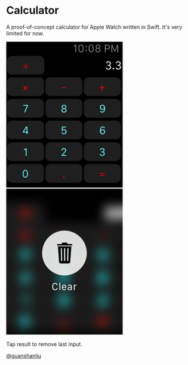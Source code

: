 # Calculator

A proof-of-concept calculator for Apple Watch written in Swift. It's very limited for now.

![](screenshot-1.png)
![](screenshot-2.png)

Tap result to remove last input.

[@guanshanliu](https://twitter.com/guanshanliu)
